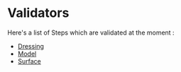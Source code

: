 # Validators

Here's a list of Steps which are validated at the moment :

* [Dressing](./dressing.md)
* [Model](./model.md)
* [Surface](./surface.md)

